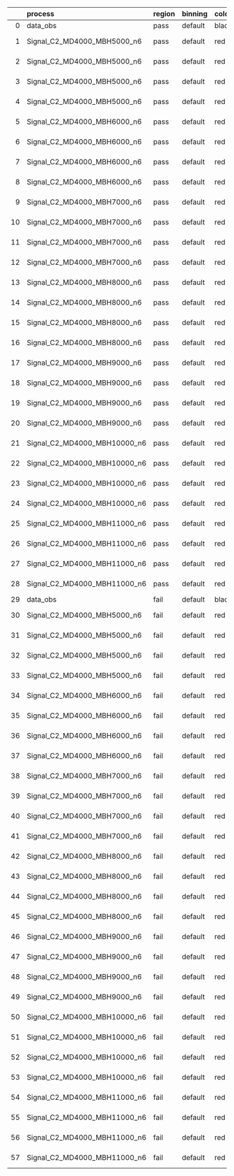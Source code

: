 |    | process                      | region   | binning   | color   | process_type   |   scale | variation   | source_filename                                                       | source_histname    | alias                        | title     |   combine_idx |     lnN |   shapes | syst_type   | direction   | variation_alias   |
|---:|:-----------------------------|:---------|:----------|:--------|:---------------|--------:|:------------|:----------------------------------------------------------------------|:-------------------|:-----------------------------|:----------|--------------:|--------:|---------:|:------------|:------------|:------------------|
|  0 | data_obs                     | pass     | default   | black   | DATA           |       1 | nominal     | ./histograms_for_2DAlphabet_v18//BH_Data.root                         | hpass              | Data                         | Data      |           nan | nan     |      nan | nan         | nan         | nan               |
|  1 | Signal_C2_MD4000_MBH5000_n6  | pass     | default   | red     | SIGNAL         |       1 | lumi        | ./histograms_for_2DAlphabet_v18//BH_Signal_C2_MD4000_MBH5000_n6.root  | hpass              | Signal_C2_MD4000_MBH5000_n6  | BH signal |           nan |   1.016 |      nan | lnN         | nan         | nan               |
|  2 | Signal_C2_MD4000_MBH5000_n6  | pass     | default   | red     | SIGNAL         |       1 | SVM         | ./histograms_for_2DAlphabet_v18//BH_Signal_C2_MD4000_MBH5000_n6.root  | hpass_SVMsyst_up   | Signal_C2_MD4000_MBH5000_n6  | BH signal |           nan | nan     |        1 | shapes      | Up          | SVMsyst           |
|  3 | Signal_C2_MD4000_MBH5000_n6  | pass     | default   | red     | SIGNAL         |       1 | SVM         | ./histograms_for_2DAlphabet_v18//BH_Signal_C2_MD4000_MBH5000_n6.root  | hpass_SVMsyst_down | Signal_C2_MD4000_MBH5000_n6  | BH signal |           nan | nan     |        1 | shapes      | Down        | SVMsyst           |
|  4 | Signal_C2_MD4000_MBH5000_n6  | pass     | default   | red     | SIGNAL         |       1 | nominal     | ./histograms_for_2DAlphabet_v18//BH_Signal_C2_MD4000_MBH5000_n6.root  | hpass              | Signal_C2_MD4000_MBH5000_n6  | BH signal |           nan | nan     |      nan | nan         | nan         | nan               |
|  5 | Signal_C2_MD4000_MBH6000_n6  | pass     | default   | red     | SIGNAL         |       1 | lumi        | ./histograms_for_2DAlphabet_v18//BH_Signal_C2_MD4000_MBH6000_n6.root  | hpass              | Signal_C2_MD4000_MBH6000_n6  | BH signal |           nan |   1.016 |      nan | lnN         | nan         | nan               |
|  6 | Signal_C2_MD4000_MBH6000_n6  | pass     | default   | red     | SIGNAL         |       1 | SVM         | ./histograms_for_2DAlphabet_v18//BH_Signal_C2_MD4000_MBH6000_n6.root  | hpass_SVMsyst_up   | Signal_C2_MD4000_MBH6000_n6  | BH signal |           nan | nan     |        1 | shapes      | Up          | SVMsyst           |
|  7 | Signal_C2_MD4000_MBH6000_n6  | pass     | default   | red     | SIGNAL         |       1 | SVM         | ./histograms_for_2DAlphabet_v18//BH_Signal_C2_MD4000_MBH6000_n6.root  | hpass_SVMsyst_down | Signal_C2_MD4000_MBH6000_n6  | BH signal |           nan | nan     |        1 | shapes      | Down        | SVMsyst           |
|  8 | Signal_C2_MD4000_MBH6000_n6  | pass     | default   | red     | SIGNAL         |       1 | nominal     | ./histograms_for_2DAlphabet_v18//BH_Signal_C2_MD4000_MBH6000_n6.root  | hpass              | Signal_C2_MD4000_MBH6000_n6  | BH signal |           nan | nan     |      nan | nan         | nan         | nan               |
|  9 | Signal_C2_MD4000_MBH7000_n6  | pass     | default   | red     | SIGNAL         |       1 | lumi        | ./histograms_for_2DAlphabet_v18//BH_Signal_C2_MD4000_MBH7000_n6.root  | hpass              | Signal_C2_MD4000_MBH7000_n6  | BH signal |           nan |   1.016 |      nan | lnN         | nan         | nan               |
| 10 | Signal_C2_MD4000_MBH7000_n6  | pass     | default   | red     | SIGNAL         |       1 | SVM         | ./histograms_for_2DAlphabet_v18//BH_Signal_C2_MD4000_MBH7000_n6.root  | hpass_SVMsyst_up   | Signal_C2_MD4000_MBH7000_n6  | BH signal |           nan | nan     |        1 | shapes      | Up          | SVMsyst           |
| 11 | Signal_C2_MD4000_MBH7000_n6  | pass     | default   | red     | SIGNAL         |       1 | SVM         | ./histograms_for_2DAlphabet_v18//BH_Signal_C2_MD4000_MBH7000_n6.root  | hpass_SVMsyst_down | Signal_C2_MD4000_MBH7000_n6  | BH signal |           nan | nan     |        1 | shapes      | Down        | SVMsyst           |
| 12 | Signal_C2_MD4000_MBH7000_n6  | pass     | default   | red     | SIGNAL         |       1 | nominal     | ./histograms_for_2DAlphabet_v18//BH_Signal_C2_MD4000_MBH7000_n6.root  | hpass              | Signal_C2_MD4000_MBH7000_n6  | BH signal |           nan | nan     |      nan | nan         | nan         | nan               |
| 13 | Signal_C2_MD4000_MBH8000_n6  | pass     | default   | red     | SIGNAL         |       1 | lumi        | ./histograms_for_2DAlphabet_v18//BH_Signal_C2_MD4000_MBH8000_n6.root  | hpass              | Signal_C2_MD4000_MBH8000_n6  | BH signal |           nan |   1.016 |      nan | lnN         | nan         | nan               |
| 14 | Signal_C2_MD4000_MBH8000_n6  | pass     | default   | red     | SIGNAL         |       1 | SVM         | ./histograms_for_2DAlphabet_v18//BH_Signal_C2_MD4000_MBH8000_n6.root  | hpass_SVMsyst_up   | Signal_C2_MD4000_MBH8000_n6  | BH signal |           nan | nan     |        1 | shapes      | Up          | SVMsyst           |
| 15 | Signal_C2_MD4000_MBH8000_n6  | pass     | default   | red     | SIGNAL         |       1 | SVM         | ./histograms_for_2DAlphabet_v18//BH_Signal_C2_MD4000_MBH8000_n6.root  | hpass_SVMsyst_down | Signal_C2_MD4000_MBH8000_n6  | BH signal |           nan | nan     |        1 | shapes      | Down        | SVMsyst           |
| 16 | Signal_C2_MD4000_MBH8000_n6  | pass     | default   | red     | SIGNAL         |       1 | nominal     | ./histograms_for_2DAlphabet_v18//BH_Signal_C2_MD4000_MBH8000_n6.root  | hpass              | Signal_C2_MD4000_MBH8000_n6  | BH signal |           nan | nan     |      nan | nan         | nan         | nan               |
| 17 | Signal_C2_MD4000_MBH9000_n6  | pass     | default   | red     | SIGNAL         |       1 | lumi        | ./histograms_for_2DAlphabet_v18//BH_Signal_C2_MD4000_MBH9000_n6.root  | hpass              | Signal_C2_MD4000_MBH9000_n6  | BH signal |           nan |   1.016 |      nan | lnN         | nan         | nan               |
| 18 | Signal_C2_MD4000_MBH9000_n6  | pass     | default   | red     | SIGNAL         |       1 | SVM         | ./histograms_for_2DAlphabet_v18//BH_Signal_C2_MD4000_MBH9000_n6.root  | hpass_SVMsyst_up   | Signal_C2_MD4000_MBH9000_n6  | BH signal |           nan | nan     |        1 | shapes      | Up          | SVMsyst           |
| 19 | Signal_C2_MD4000_MBH9000_n6  | pass     | default   | red     | SIGNAL         |       1 | SVM         | ./histograms_for_2DAlphabet_v18//BH_Signal_C2_MD4000_MBH9000_n6.root  | hpass_SVMsyst_down | Signal_C2_MD4000_MBH9000_n6  | BH signal |           nan | nan     |        1 | shapes      | Down        | SVMsyst           |
| 20 | Signal_C2_MD4000_MBH9000_n6  | pass     | default   | red     | SIGNAL         |       1 | nominal     | ./histograms_for_2DAlphabet_v18//BH_Signal_C2_MD4000_MBH9000_n6.root  | hpass              | Signal_C2_MD4000_MBH9000_n6  | BH signal |           nan | nan     |      nan | nan         | nan         | nan               |
| 21 | Signal_C2_MD4000_MBH10000_n6 | pass     | default   | red     | SIGNAL         |       1 | lumi        | ./histograms_for_2DAlphabet_v18//BH_Signal_C2_MD4000_MBH10000_n6.root | hpass              | Signal_C2_MD4000_MBH10000_n6 | BH signal |           nan |   1.016 |      nan | lnN         | nan         | nan               |
| 22 | Signal_C2_MD4000_MBH10000_n6 | pass     | default   | red     | SIGNAL         |       1 | SVM         | ./histograms_for_2DAlphabet_v18//BH_Signal_C2_MD4000_MBH10000_n6.root | hpass_SVMsyst_up   | Signal_C2_MD4000_MBH10000_n6 | BH signal |           nan | nan     |        1 | shapes      | Up          | SVMsyst           |
| 23 | Signal_C2_MD4000_MBH10000_n6 | pass     | default   | red     | SIGNAL         |       1 | SVM         | ./histograms_for_2DAlphabet_v18//BH_Signal_C2_MD4000_MBH10000_n6.root | hpass_SVMsyst_down | Signal_C2_MD4000_MBH10000_n6 | BH signal |           nan | nan     |        1 | shapes      | Down        | SVMsyst           |
| 24 | Signal_C2_MD4000_MBH10000_n6 | pass     | default   | red     | SIGNAL         |       1 | nominal     | ./histograms_for_2DAlphabet_v18//BH_Signal_C2_MD4000_MBH10000_n6.root | hpass              | Signal_C2_MD4000_MBH10000_n6 | BH signal |           nan | nan     |      nan | nan         | nan         | nan               |
| 25 | Signal_C2_MD4000_MBH11000_n6 | pass     | default   | red     | SIGNAL         |       1 | lumi        | ./histograms_for_2DAlphabet_v18//BH_Signal_C2_MD4000_MBH11000_n6.root | hpass              | Signal_C2_MD4000_MBH11000_n6 | BH signal |           nan |   1.016 |      nan | lnN         | nan         | nan               |
| 26 | Signal_C2_MD4000_MBH11000_n6 | pass     | default   | red     | SIGNAL         |       1 | SVM         | ./histograms_for_2DAlphabet_v18//BH_Signal_C2_MD4000_MBH11000_n6.root | hpass_SVMsyst_up   | Signal_C2_MD4000_MBH11000_n6 | BH signal |           nan | nan     |        1 | shapes      | Up          | SVMsyst           |
| 27 | Signal_C2_MD4000_MBH11000_n6 | pass     | default   | red     | SIGNAL         |       1 | SVM         | ./histograms_for_2DAlphabet_v18//BH_Signal_C2_MD4000_MBH11000_n6.root | hpass_SVMsyst_down | Signal_C2_MD4000_MBH11000_n6 | BH signal |           nan | nan     |        1 | shapes      | Down        | SVMsyst           |
| 28 | Signal_C2_MD4000_MBH11000_n6 | pass     | default   | red     | SIGNAL         |       1 | nominal     | ./histograms_for_2DAlphabet_v18//BH_Signal_C2_MD4000_MBH11000_n6.root | hpass              | Signal_C2_MD4000_MBH11000_n6 | BH signal |           nan | nan     |      nan | nan         | nan         | nan               |
| 29 | data_obs                     | fail     | default   | black   | DATA           |       1 | nominal     | ./histograms_for_2DAlphabet_v18//BH_Data.root                         | hfail              | Data                         | Data      |           nan | nan     |      nan | nan         | nan         | nan               |
| 30 | Signal_C2_MD4000_MBH5000_n6  | fail     | default   | red     | SIGNAL         |       1 | lumi        | ./histograms_for_2DAlphabet_v18//BH_Signal_C2_MD4000_MBH5000_n6.root  | hfail              | Signal_C2_MD4000_MBH5000_n6  | BH signal |           nan |   1.016 |      nan | lnN         | nan         | nan               |
| 31 | Signal_C2_MD4000_MBH5000_n6  | fail     | default   | red     | SIGNAL         |       1 | SVM         | ./histograms_for_2DAlphabet_v18//BH_Signal_C2_MD4000_MBH5000_n6.root  | hfail_SVMsyst_up   | Signal_C2_MD4000_MBH5000_n6  | BH signal |           nan | nan     |        1 | shapes      | Up          | SVMsyst           |
| 32 | Signal_C2_MD4000_MBH5000_n6  | fail     | default   | red     | SIGNAL         |       1 | SVM         | ./histograms_for_2DAlphabet_v18//BH_Signal_C2_MD4000_MBH5000_n6.root  | hfail_SVMsyst_down | Signal_C2_MD4000_MBH5000_n6  | BH signal |           nan | nan     |        1 | shapes      | Down        | SVMsyst           |
| 33 | Signal_C2_MD4000_MBH5000_n6  | fail     | default   | red     | SIGNAL         |       1 | nominal     | ./histograms_for_2DAlphabet_v18//BH_Signal_C2_MD4000_MBH5000_n6.root  | hfail              | Signal_C2_MD4000_MBH5000_n6  | BH signal |           nan | nan     |      nan | nan         | nan         | nan               |
| 34 | Signal_C2_MD4000_MBH6000_n6  | fail     | default   | red     | SIGNAL         |       1 | lumi        | ./histograms_for_2DAlphabet_v18//BH_Signal_C2_MD4000_MBH6000_n6.root  | hfail              | Signal_C2_MD4000_MBH6000_n6  | BH signal |           nan |   1.016 |      nan | lnN         | nan         | nan               |
| 35 | Signal_C2_MD4000_MBH6000_n6  | fail     | default   | red     | SIGNAL         |       1 | SVM         | ./histograms_for_2DAlphabet_v18//BH_Signal_C2_MD4000_MBH6000_n6.root  | hfail_SVMsyst_up   | Signal_C2_MD4000_MBH6000_n6  | BH signal |           nan | nan     |        1 | shapes      | Up          | SVMsyst           |
| 36 | Signal_C2_MD4000_MBH6000_n6  | fail     | default   | red     | SIGNAL         |       1 | SVM         | ./histograms_for_2DAlphabet_v18//BH_Signal_C2_MD4000_MBH6000_n6.root  | hfail_SVMsyst_down | Signal_C2_MD4000_MBH6000_n6  | BH signal |           nan | nan     |        1 | shapes      | Down        | SVMsyst           |
| 37 | Signal_C2_MD4000_MBH6000_n6  | fail     | default   | red     | SIGNAL         |       1 | nominal     | ./histograms_for_2DAlphabet_v18//BH_Signal_C2_MD4000_MBH6000_n6.root  | hfail              | Signal_C2_MD4000_MBH6000_n6  | BH signal |           nan | nan     |      nan | nan         | nan         | nan               |
| 38 | Signal_C2_MD4000_MBH7000_n6  | fail     | default   | red     | SIGNAL         |       1 | lumi        | ./histograms_for_2DAlphabet_v18//BH_Signal_C2_MD4000_MBH7000_n6.root  | hfail              | Signal_C2_MD4000_MBH7000_n6  | BH signal |           nan |   1.016 |      nan | lnN         | nan         | nan               |
| 39 | Signal_C2_MD4000_MBH7000_n6  | fail     | default   | red     | SIGNAL         |       1 | SVM         | ./histograms_for_2DAlphabet_v18//BH_Signal_C2_MD4000_MBH7000_n6.root  | hfail_SVMsyst_up   | Signal_C2_MD4000_MBH7000_n6  | BH signal |           nan | nan     |        1 | shapes      | Up          | SVMsyst           |
| 40 | Signal_C2_MD4000_MBH7000_n6  | fail     | default   | red     | SIGNAL         |       1 | SVM         | ./histograms_for_2DAlphabet_v18//BH_Signal_C2_MD4000_MBH7000_n6.root  | hfail_SVMsyst_down | Signal_C2_MD4000_MBH7000_n6  | BH signal |           nan | nan     |        1 | shapes      | Down        | SVMsyst           |
| 41 | Signal_C2_MD4000_MBH7000_n6  | fail     | default   | red     | SIGNAL         |       1 | nominal     | ./histograms_for_2DAlphabet_v18//BH_Signal_C2_MD4000_MBH7000_n6.root  | hfail              | Signal_C2_MD4000_MBH7000_n6  | BH signal |           nan | nan     |      nan | nan         | nan         | nan               |
| 42 | Signal_C2_MD4000_MBH8000_n6  | fail     | default   | red     | SIGNAL         |       1 | lumi        | ./histograms_for_2DAlphabet_v18//BH_Signal_C2_MD4000_MBH8000_n6.root  | hfail              | Signal_C2_MD4000_MBH8000_n6  | BH signal |           nan |   1.016 |      nan | lnN         | nan         | nan               |
| 43 | Signal_C2_MD4000_MBH8000_n6  | fail     | default   | red     | SIGNAL         |       1 | SVM         | ./histograms_for_2DAlphabet_v18//BH_Signal_C2_MD4000_MBH8000_n6.root  | hfail_SVMsyst_up   | Signal_C2_MD4000_MBH8000_n6  | BH signal |           nan | nan     |        1 | shapes      | Up          | SVMsyst           |
| 44 | Signal_C2_MD4000_MBH8000_n6  | fail     | default   | red     | SIGNAL         |       1 | SVM         | ./histograms_for_2DAlphabet_v18//BH_Signal_C2_MD4000_MBH8000_n6.root  | hfail_SVMsyst_down | Signal_C2_MD4000_MBH8000_n6  | BH signal |           nan | nan     |        1 | shapes      | Down        | SVMsyst           |
| 45 | Signal_C2_MD4000_MBH8000_n6  | fail     | default   | red     | SIGNAL         |       1 | nominal     | ./histograms_for_2DAlphabet_v18//BH_Signal_C2_MD4000_MBH8000_n6.root  | hfail              | Signal_C2_MD4000_MBH8000_n6  | BH signal |           nan | nan     |      nan | nan         | nan         | nan               |
| 46 | Signal_C2_MD4000_MBH9000_n6  | fail     | default   | red     | SIGNAL         |       1 | lumi        | ./histograms_for_2DAlphabet_v18//BH_Signal_C2_MD4000_MBH9000_n6.root  | hfail              | Signal_C2_MD4000_MBH9000_n6  | BH signal |           nan |   1.016 |      nan | lnN         | nan         | nan               |
| 47 | Signal_C2_MD4000_MBH9000_n6  | fail     | default   | red     | SIGNAL         |       1 | SVM         | ./histograms_for_2DAlphabet_v18//BH_Signal_C2_MD4000_MBH9000_n6.root  | hfail_SVMsyst_up   | Signal_C2_MD4000_MBH9000_n6  | BH signal |           nan | nan     |        1 | shapes      | Up          | SVMsyst           |
| 48 | Signal_C2_MD4000_MBH9000_n6  | fail     | default   | red     | SIGNAL         |       1 | SVM         | ./histograms_for_2DAlphabet_v18//BH_Signal_C2_MD4000_MBH9000_n6.root  | hfail_SVMsyst_down | Signal_C2_MD4000_MBH9000_n6  | BH signal |           nan | nan     |        1 | shapes      | Down        | SVMsyst           |
| 49 | Signal_C2_MD4000_MBH9000_n6  | fail     | default   | red     | SIGNAL         |       1 | nominal     | ./histograms_for_2DAlphabet_v18//BH_Signal_C2_MD4000_MBH9000_n6.root  | hfail              | Signal_C2_MD4000_MBH9000_n6  | BH signal |           nan | nan     |      nan | nan         | nan         | nan               |
| 50 | Signal_C2_MD4000_MBH10000_n6 | fail     | default   | red     | SIGNAL         |       1 | lumi        | ./histograms_for_2DAlphabet_v18//BH_Signal_C2_MD4000_MBH10000_n6.root | hfail              | Signal_C2_MD4000_MBH10000_n6 | BH signal |           nan |   1.016 |      nan | lnN         | nan         | nan               |
| 51 | Signal_C2_MD4000_MBH10000_n6 | fail     | default   | red     | SIGNAL         |       1 | SVM         | ./histograms_for_2DAlphabet_v18//BH_Signal_C2_MD4000_MBH10000_n6.root | hfail_SVMsyst_up   | Signal_C2_MD4000_MBH10000_n6 | BH signal |           nan | nan     |        1 | shapes      | Up          | SVMsyst           |
| 52 | Signal_C2_MD4000_MBH10000_n6 | fail     | default   | red     | SIGNAL         |       1 | SVM         | ./histograms_for_2DAlphabet_v18//BH_Signal_C2_MD4000_MBH10000_n6.root | hfail_SVMsyst_down | Signal_C2_MD4000_MBH10000_n6 | BH signal |           nan | nan     |        1 | shapes      | Down        | SVMsyst           |
| 53 | Signal_C2_MD4000_MBH10000_n6 | fail     | default   | red     | SIGNAL         |       1 | nominal     | ./histograms_for_2DAlphabet_v18//BH_Signal_C2_MD4000_MBH10000_n6.root | hfail              | Signal_C2_MD4000_MBH10000_n6 | BH signal |           nan | nan     |      nan | nan         | nan         | nan               |
| 54 | Signal_C2_MD4000_MBH11000_n6 | fail     | default   | red     | SIGNAL         |       1 | lumi        | ./histograms_for_2DAlphabet_v18//BH_Signal_C2_MD4000_MBH11000_n6.root | hfail              | Signal_C2_MD4000_MBH11000_n6 | BH signal |           nan |   1.016 |      nan | lnN         | nan         | nan               |
| 55 | Signal_C2_MD4000_MBH11000_n6 | fail     | default   | red     | SIGNAL         |       1 | SVM         | ./histograms_for_2DAlphabet_v18//BH_Signal_C2_MD4000_MBH11000_n6.root | hfail_SVMsyst_up   | Signal_C2_MD4000_MBH11000_n6 | BH signal |           nan | nan     |        1 | shapes      | Up          | SVMsyst           |
| 56 | Signal_C2_MD4000_MBH11000_n6 | fail     | default   | red     | SIGNAL         |       1 | SVM         | ./histograms_for_2DAlphabet_v18//BH_Signal_C2_MD4000_MBH11000_n6.root | hfail_SVMsyst_down | Signal_C2_MD4000_MBH11000_n6 | BH signal |           nan | nan     |        1 | shapes      | Down        | SVMsyst           |
| 57 | Signal_C2_MD4000_MBH11000_n6 | fail     | default   | red     | SIGNAL         |       1 | nominal     | ./histograms_for_2DAlphabet_v18//BH_Signal_C2_MD4000_MBH11000_n6.root | hfail              | Signal_C2_MD4000_MBH11000_n6 | BH signal |           nan | nan     |      nan | nan         | nan         | nan               |